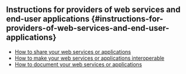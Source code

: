 ## ​Instructions for providers of web services and end-user applications {#instructions-for-providers-of-web-services-and-end-user-applications}

* [How to share your web services or applications](how-to-share-your-web-services-or-end-user-applications.md)
* [How to make your web services or applications interoperable](how-to-make-your-web-services-or-end-user-applications.md)
* [How to document your web services or applications](how-to-document-your-web-services-or-applications.md)





